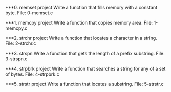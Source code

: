 ***0. memset project 
Write a function that fills memory with a constant byte.
File: 0-memset.c

***1. memcpy project
Write a function that copies memory area.
File: 1-memcpy.c

***2. strchr project
Write a function that locates a character in a string.
File: 2-strchr.c

***3. strspn
Write a function that gets the length of a prefix substring.
File: 3-strspn.c

***4. strpbrk project
Write a function that searches a string for any of a set of bytes.
File: 4-strpbrk.c

***5. strstr project
Write a function that locates a substring.
File: 5-strstr.c
